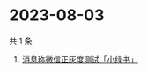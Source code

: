 # 2023-08-03

共 1 条

<!-- BEGIN -->
<!-- 最后更新时间 Thu Aug 03 2023 04:07:19 GMT+0800 (China Standard Time) -->

1. [消息称微信正灰度测试「小绿书」](https://www.zhihu.com/search?q=消息称微信正灰度测试「小绿书」)

<!-- END -->
